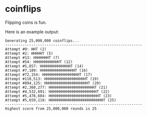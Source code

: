 # coinflips

Flipping coins is fun.

Here is an example output:

    Generating 25,000,000 coinflips...
    ---------------------------------------------------------------
    Attempt #0: HHT (2)
    Attempt #2: HHHHHT (5)
    Attempt #13: HHHHHHHT (7)
    Attempt #54: HHHHHHHHHHHHT (12)
    Attempt #5,857: HHHHHHHHHHHHHHT (14)
    Attempt #7,189: HHHHHHHHHHHHHHHHT (16)
    Attempt #72,154: HHHHHHHHHHHHHHHHHT (17)
    Attempt #110,513: HHHHHHHHHHHHHHHHHHHT (19)
    Attempt #894,125: HHHHHHHHHHHHHHHHHHHHT (20)
    Attempt #2,360,277: HHHHHHHHHHHHHHHHHHHHHT (21)
    Attempt #4,532,691: HHHHHHHHHHHHHHHHHHHHHHT (22)
    Attempt #5,478,604: HHHHHHHHHHHHHHHHHHHHHHHT (23)
    Attempt #5,659,118: HHHHHHHHHHHHHHHHHHHHHHHHHT (25)
    ---------------------------------------------------------------
    Highest score from 25,000,000 rounds is 25
